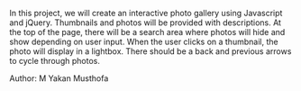 In this project, we will create an interactive photo gallery using Javascript and jQuery. Thumbnails and photos will be provided with descriptions. At the top of the page, there will be a search area where photos will hide and show depending on user input. When the user clicks on a thumbnail, the photo will display in a lightbox. There should be a back and previous arrows to cycle through photos.

Author: M Yakan Musthofa 
